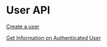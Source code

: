 # User API

[Create a user](create.md)

[Get Information on Authenticated User](get-authenicated.md)
